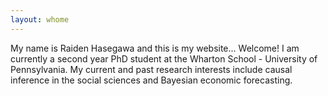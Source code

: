 ```yaml
---
layout: whome 
---
```

My name is Raiden Hasegawa and this is my website... Welcome! I am currently a second year PhD student at the Wharton School - University of Pennsylvania. My current and past research interests include causal inference in the social sciences and Bayesian economic forecasting.



